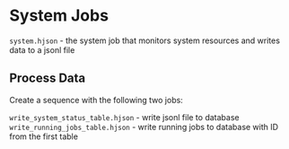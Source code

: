 # System Jobs  
  
`system.hjson` - the system job that monitors system resources and writes data to a jsonl file  
  
## Process Data  
  
Create a sequence with the following two jobs:  
  
`write_system_status_table.hjson` - write jsonl file to database  
`write_running_jobs_table.hjson` - write running jobs to database with ID from the first table  
  
